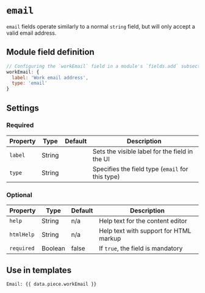 # `email`

`email` fields operate similarly to a normal `string` field, but will only accept a valid email address.

## Module field definition

```javascript
// Configuring the `workEmail` field in a module's `fields.add` subsection:
workEmail: {
  label: 'Work email address',
  type: 'email'
}
```

## Settings

### Required

|  Property | Type   | Default | Description |
|-----------|-----------|-----------|------------|
|`label` | String | | Sets the visible label for the field in the UI |
|`type` | String | | Specifies the field type (`email` for this type) |

### Optional

|  Property | Type   | Default | Description |
|-----------|-----------|-----------|------------|
|`help` | String | n/a | Help text for the content editor |
|`htmlHelp` | String | n/a | Help text with support for HTML markup |
|`required` | Boolean | false | If `true`, the field is mandatory |

<!-- TODO: The following settings are likely to return, but are not yet implemented. -->
<!-- |contextual | Boolean | false | If `true`, it will prevent the field from appearing in the editor modal | -->
<!-- |readOnly | Boolean | false | If `true`, prevents the user from editing the field value | -->

## Use in templates

```django
Email: {{ data.piece.workEmail }}
```